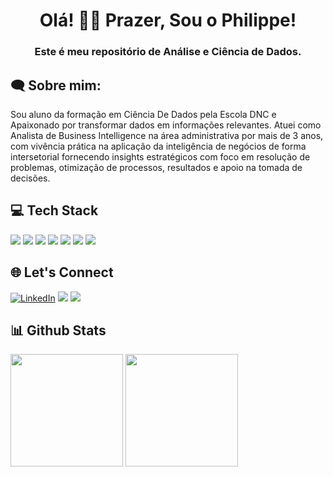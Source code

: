<h1 align="center">Olá! 👋😄 Prazer, Sou o Philippe! </h1>
<h3 align="center">Este é meu repositório de Análise e Ciência de Dados.</h3>

<h2 align="left">🗨 Sobre mim:</h2>
Sou aluno da formação em Ciência De Dados pela Escola DNC e Apaixonado por transformar dados em informações relevantes.
Atuei como Analista de Business Intelligence na área administrativa por mais de 3 anos, com vivência prática na aplicação da inteligência de negócios de forma intersetorial fornecendo insights estratégicos com foco em resolução de problemas, otimização de processos, resultados e apoio na tomada de decisões. 

<h2 align="left">💻 Tech Stack</h2>
<div <br>          
<img src="https://img.shields.io/badge/Microsoft_SQL_Server-CC2927?style=for-the-badge&logo=microsoft-sql-server&logoColor=white">
<img src="https://img.shields.io/badge/MongoDB-4EA94B?style=for-the-badge&logo=mongodb&logoColor=white">
<img src="https://img.shields.io/badge/Python-4695dd?style=for-the-badge&logo=python&logoColor=FFD43B">
<img src="https://img.shields.io/badge/PowerBI-F2C811?style=for-the-badge&logo=Power%20BI&logoColor=white">
<img src="https://img.shields.io/badge/Tableau-E97627?style=for-the-badge&logo=Tableau&logoColor=white">
<img src="https://img.shields.io/badge/Microsoft_Office-D83B01?style=for-the-badge&logo=microsoft-office&logoColor=white">
<img src="https://img.shields.io/badge/Metabase-509EE3?style=for-the-badge&logo=metabase&logoColor=fff">
</div>         

<h2 align="left">🌐 Let's Connect </h2>

[![LinkedIn](https://img.shields.io/badge/linkedin-0A66C2?style=for-the-badge&logo=linkedin&logoColor=white)](https://www.linkedin.com/in/philippeizidorio)
<a href = "mailto:euphilippeizidorio@gmail.com"><img src="https://img.shields.io/badge/Gmail-D14836?style=for-the-badge&logo=gmail&logoColor=white" target="_blank"></a>
<a href="https://api.whatsapp.com/send?l=pt_BR&phone=557998207392" target="_blank"><img src="https://img.shields.io/badge/WhatsApp-25D366?style=for-the-badge&logo=whatsapp&logoColor=white" target="_blank"></a>

<h2 align="left">📊 Github Stats</h2> 

<div>
  <img height="180cm" src="https://github-readme-stats.vercel.app/api?username=philippeizidorio&show_icons=true&theme=holi"/>
  <img height="180cm" src="https://github-readme-stats.vercel.app/api/top-langs/?username=philippeizidorio&layout=compact&theme=holi"/>
</div>
